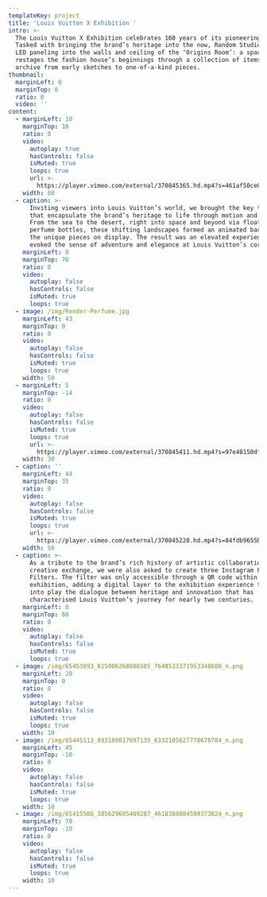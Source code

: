 ```yaml
---
templateKey: project
title: 'Louis Vuitton X Exhibition '
intro: >-
  The Louis Vuitton X Exhibition celebrates 160 years of its pioneering history.
  Tasked with bringing the brand’s heritage into the now, Random Studio designed
  LED paneling into the walls and ceiling of the ‘Origins Room’: a space that
  restages the fashion house’s beginnings through a collection of items from the
  archive from early sketches to one-of-a-kind pieces.
thumbnail:
  marginLeft: 0
  marginTop: 0
  ratio: 0
  video: ''
content:
  - marginLeft: 10
    marginTop: 10
    ratio: 0
    video:
      autoplay: true
      hasControls: false
      isMuted: true
      loops: true
      url: >-
        https://player.vimeo.com/external/370845365.hd.mp4?s=461af50ce0ea8b60b77bc8bb90c45319f9a80e14&profile_id=175
    width: 80
  - caption: >-
      Inviting viewers into Louis Vuitton’s world, we brought the key themes
      that encapsulate the brand’s heritage to life through motion and sound.
      From the sea to the desert, right into space and beyond via floating
      perfume bottles, these shifting landscapes formed an animated backdrop to
      the unique pieces on display. The result was an elevated experience that
      evoked the sense of adventure and elegance at Louis Vuitton’s core.
    marginLeft: 0
    marginTop: 70
    ratio: 0
    video:
      autoplay: false
      hasControls: false
      isMuted: true
      loops: true
  - image: /img/Render-Perfume.jpg
    marginLeft: 43
    marginTop: 0
    ratio: 0
    video:
      autoplay: false
      hasControls: false
      isMuted: true
      loops: true
    width: 50
  - marginLeft: 5
    marginTop: -14
    ratio: 0
    video:
      autoplay: false
      hasControls: false
      isMuted: true
      loops: true
      url: >-
        https://player.vimeo.com/external/370845411.hd.mp4?s=97e48150dfaefef981dff937eaa2d200d565b9cf&profile_id=175
    width: 30
  - caption: ''
    marginLeft: 44
    marginTop: 35
    ratio: 0
    video:
      autoplay: false
      hasControls: false
      isMuted: true
      loops: true
      url: >-
        https://player.vimeo.com/external/370845220.hd.mp4?s=84fdb9655b42c067a54408c6aef2c17b032ecdf6&profile_id=175
    width: 56
  - caption: >-
      As a tribute to the brand’s rich history of artistic collaborations and
      creative exchange, we were also asked to create three Instagram Face
      Filters. The filter was only accessible through a QR code within the
      exhibition, adding a digital layer to the exhibition experience that put
      into play the dialogue between heritage and innovation that has
      characterised Louis Vuitton’s journey for nearly two centuries.
    marginLeft: 0
    marginTop: 80
    ratio: 0
    video:
      autoplay: false
      hasControls: false
      isMuted: true
      loops: true
  - image: /img/65453893_815006268886585_7648533371953348608_n.png
    marginLeft: 20
    marginTop: 0
    ratio: 0
    video:
      autoplay: false
      hasControls: false
      isMuted: true
      loops: true
    width: 10
  - image: /img/65445113_893189817697135_6332105627778678784_n.png
    marginLeft: 45
    marginTop: -10
    ratio: 0
    video:
      autoplay: false
      hasControls: false
      isMuted: true
      loops: true
    width: 10
  - image: /img/65415586_385629605409287_4618380884599373824_n.png
    marginLeft: 70
    marginTop: -10
    ratio: 0
    video:
      autoplay: false
      hasControls: false
      isMuted: true
      loops: true
    width: 10
---
```


